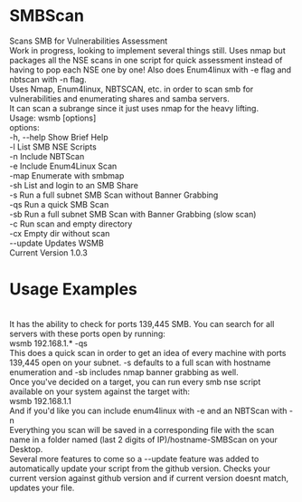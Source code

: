 # SMBScan
Scans SMB for Vulnerabilities Assessment
<br />
Work in progress, looking to implement several things still.
Uses nmap but packages all the NSE scans in one script for quick assessment instead of having to pop each NSE one by one!
Also does Enum4linux with -e flag and nbtscan with -n flag.
<br />
Uses Nmap, Enum4linux, NBTSCAN, etc. in order to scan smb for vulnerabilities and enumerating shares and samba servers.
<br />
It can scan a subrange since it just uses nmap for the heavy lifting.
<br />
Usage: wsmb <target> [options]
<br />
options:
<br />
-h, --help                    Show Brief Help
<br />
-l                            List SMB NSE Scripts
<br />
-n                            Include NBTScan
<br />
-e                            Include Enum4Linux Scan
<br />
-map                          Enumerate with smbmap
<br />
-sh                           List and login to an SMB Share
<br />
-s                            Run a full subnet SMB Scan without Banner Grabbing
<br />
-qs                           Run a quick SMB Scan
<br />
-sb                           Run a full subnet SMB Scan with Banner Grabbing (slow scan)
<br />
-c                            Run scan and empty directory
<br />
-cx                           Empty dir without scan
<br />
--update                      Updates WSMB
<br />
Current Version 1.0.3
<br />
# Usage Examples
<br />
It has the ability to check for ports 139,445 SMB.  You can search for all servers with these ports open by running:
<br />
wsmb 192.168.1.* -qs
<br />
This does a quick scan in order to get an idea of every machine with ports 139,445 open on your subnet.  -s defaults to a full scan with hostname enumeration and -sb includes nmap banner grabbing as well.
<br />
Once you've decided on a target, you can run every smb nse script available on your system against the target with:
<br />
wsmb 192.168.1.1
<br />
And if you'd like you can include enum4linux with -e and an NBTScan with -n
<br />
Everything you scan will be saved in a corresponding file with the scan name in a folder named (last 2 digits of IP)/hostname-SMBScan on your Desktop.
<br />
Several more features to come so a --update feature was added to automatically update your script from the github version.  Checks your current version against github version and if current version doesnt match, updates your file.

